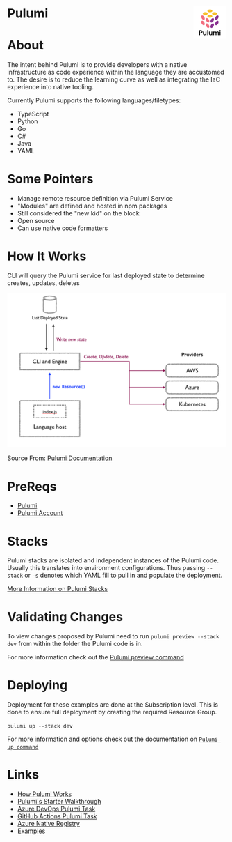 # Pulumi <img align="right" width="75" height="75" src="images/pulumi/pulumi_logo.png" alt="Pulumi Logo">

# About
The intent behind Pulumi is to provide developers with a native infrastructure as code experience within the language they are accustomed to. The desire is to reduce the learning curve as well as integrating the IaC experience into native tooling.

Currently Pulumi supports the following languages/filetypes:
- TypeScript
- Python
- Go
- C#
- Java
- YAML


# Some Pointers
- Manage remote resource definition via Pulumi Service
- "Modules" are defined and hosted in npm packages
- Still considered the "new kid" on the block
- Open source
- Can use native code formatters

# How It Works
CLI will query the Pulumi service for last deployed state to determine creates, updates, deletes

![Diagram of Pulumi service engine](images/pulumi/pulumi_engine-block-diagram.png)

Source From: [Pulumi Documentation](https://www.pulumi.com/docs/intro/concepts/how-pulumi-works/)

# PreReqs
- [Pulumi](https://www.pulumi.com/docs/get-started/install/)
- [Pulumi Account](https://app.pulumi.com/signup?)

# Stacks
Pulumi stacks are isolated and independent instances of the Pulumi code. Usually this translates into environment configurations. Thus passing `--stack` or `-s` denotes which YAML fill to pull in and populate the deployment.

[More Information on Pulumi Stacks](https://www.pulumi.com/docs/intro/concepts/stack/)
 
# Validating Changes
To view changes proposed by Pulumi need to run `pulumi preview --stack dev` from within the folder the Pulumi code is in.

For more information check out the [Pulumi preview command](https://www.pulumi.com/docs/reference/cli/pulumi_preview/)

# Deploying
Deployment for these examples are done at the Subscription level. This is done to ensure full deployment by creating the required Resource Group.

 `pulumi up --stack dev` 

 For more information and options check out the documentation on [`Pulumi up command`](https://www.pulumi.com/docs/reference/cli/pulumi_up/)

# Links
- [How Pulumi Works](https://www.pulumi.com/docs/intro/concepts/how-pulumi-works/)
- [Pulumi's Starter Walkthrough](https://www.pulumi.com/docs/get-started/azure/)
- [Azure DevOps Pulumi Task](https://www.pulumi.com/docs/guides/continuous-delivery/azure-devops/)
- [GitHub Actions Pulumi Task](https://www.pulumi.com/docs/guides/continuous-delivery/github-actions/)
- [Azure Native Registry](https://www.pulumi.com/registry/packages/azure-native/)
- [Examples](https://github.com/pulumi/examples)